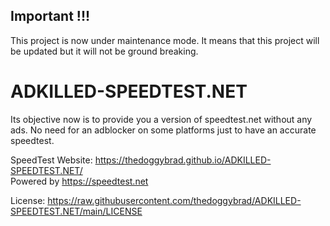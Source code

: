 ## Important !!!
This project is now under maintenance mode. It means that this project will be updated but it will not be ground breaking.

# ADKILLED-SPEEDTEST.NET
Its objective now is to provide you a version of speedtest.net without any ads. No need for an adblocker on some platforms just to have an accurate speedtest.

SpeedTest Website: https://thedoggybrad.github.io/ADKILLED-SPEEDTEST.NET/
<br>
Powered by https://speedtest.net


License: https://raw.githubusercontent.com/thedoggybrad/ADKILLED-SPEEDTEST.NET/main/LICENSE
